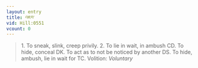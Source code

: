 ```yaml
---
layout: entry
title: འཇབ་
vid: Hill:0551
vcount: 0
---
```

> 1\. To sneak, slink, creep privily\. 2\. To lie in wait, in ambush CD\. To hide, conceal DK\. To act as to not be noticed by another DS\. To hide, ambush, lie in wait for TC\.
> Volition: _Voluntary_


